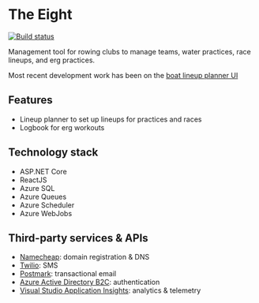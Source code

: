 # The Eight
[![Build status](https://ci.appveyor.com/api/projects/status/e70qp48brvrdyxlh?svg=true)](https://ci.appveyor.com/project/joekrie/the8)

Management tool for rowing clubs to manage teams, water practices, race lineups, and erg practices.

Most recent development work has been on the [boat lineup planner UI](dotnet/src/TheEight.WebApp/client/src/app/boat-lineup-planner)

## Features
* Lineup planner to set up lineups for practices and races
* Logbook for erg workouts

## Technology stack
* ASP.NET Core
* ReactJS
* Azure SQL
* Azure Queues
* Azure Scheduler
* Azure WebJobs

## Third-party services & APIs
* [Namecheap](https://www.namecheap.com/): domain registration & DNS
* [Twilio](https://www.twilio.com/): SMS
* [Postmark](https://postmarkapp.com/): transactional email
* [Azure Active Directory B2C](https://azure.microsoft.com/en-us/services/active-directory-b2c/): authentication
* [Visual Studio Application Insights](https://azure.microsoft.com/en-us/services/application-insights/): analytics & telemetry
